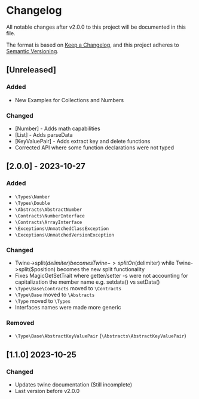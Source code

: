 # Changelog

All notable changes after v2.0.0 to this project will be documented in this file.

The format is based on [Keep a Changelog](https://keepachangelog.com/en/1.1.0/),
and this project adheres to [Semantic Versioning](https://semver.org/spec/v2.0.0.html).

## [Unreleased]

### Added

 * New Examples for Collections and Numbers

### Changed

 * [Number] - Adds math capabilities 
 * [List] - Adds parseData
 * [KeyValuePair] - Adds extract key and delete functions
 * Corrected API where some function declarations were not typed

## [2.0.0] - 2023-10-27

### Added

 * `\Types\Number`
 * `\Types\Double`
 * `\Abstracts\AbstractNumber`
 * `\Contracts\NumberInterface`
 * `\Contracts\ArrayInterface`
 * `\Exceptions\UnmatchedClassException`
 * `\Exceptions\UnmatchedVersionException`

### Changed

 * Twine->split($delimiter) becomes Twine->splitOn($delimiter) while Twine->split($position) becomes the new split functionality
 * Fixes MagicGetSetTrait where getter/setter -s were not accounting for capitalization the member name e.g. setdata() vs setData()
 * `\Type\Base\Contracts` moved to `\Contracts`
 * `\Type\Base` moved to `\Abstracts`
 * `\Type` moved to `\Types`
 * Interfaces names were made more generic

### Removed

 * `\Type\Base\AbstractKeyValuePair` (`\Abstracts\AbstractKeyValuePair`)

## [1.1.0] 2023-10-25

### Changed

 * Updates twine documentation (Still incomplete)
 * Last version before v2.0.0